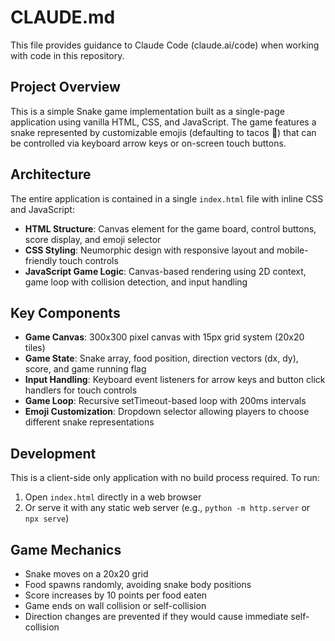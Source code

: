 # CLAUDE.md

This file provides guidance to Claude Code (claude.ai/code) when working with code in this repository.

## Project Overview

This is a simple Snake game implementation built as a single-page application using vanilla HTML, CSS, and JavaScript. The game features a snake represented by customizable emojis (defaulting to tacos 🌮) that can be controlled via keyboard arrow keys or on-screen touch buttons.

## Architecture

The entire application is contained in a single `index.html` file with inline CSS and JavaScript:

- **HTML Structure**: Canvas element for the game board, control buttons, score display, and emoji selector
- **CSS Styling**: Neumorphic design with responsive layout and mobile-friendly touch controls
- **JavaScript Game Logic**: Canvas-based rendering using 2D context, game loop with collision detection, and input handling

## Key Components

- **Game Canvas**: 300x300 pixel canvas with 15px grid system (20x20 tiles)
- **Game State**: Snake array, food position, direction vectors (dx, dy), score, and game running flag
- **Input Handling**: Keyboard event listeners for arrow keys and button click handlers for touch controls
- **Game Loop**: Recursive setTimeout-based loop with 200ms intervals
- **Emoji Customization**: Dropdown selector allowing players to choose different snake representations

## Development

This is a client-side only application with no build process required. To run:

1. Open `index.html` directly in a web browser
2. Or serve it with any static web server (e.g., `python -m http.server` or `npx serve`)

## Game Mechanics

- Snake moves on a 20x20 grid
- Food spawns randomly, avoiding snake body positions
- Score increases by 10 points per food eaten
- Game ends on wall collision or self-collision
- Direction changes are prevented if they would cause immediate self-collision